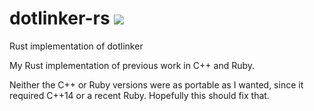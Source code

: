 # dotlinker-rs ![](https://travis-ci.org/Jkillelea/dotlinker-rs.svg?branch=master)
Rust implementation of dotlinker

My Rust implementation of previous work in C++ and Ruby.

Neither the C++ or Ruby versions were as portable as I wanted, since it required C++14 or a recent Ruby. Hopefully this should fix that.
